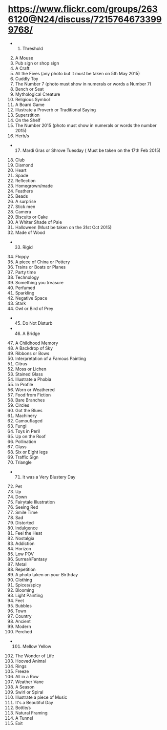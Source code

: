 # https://www.flickr.com/groups/2636120@N24/discuss/72157646733999768/

* 1. Threshold
2. A Mouse
3. Pub sign or shop sign
4. A Craft
5. All the Fives (any photo but it must be taken on 5th May 2015)
6. Cuddly Toy
7. The Number 7 (photo must show in numerals or words a Number 7)
8. Bench or Seat
9. Mythological Creature
10. Religious Symbol
11. A Board Game
12. Illustrate a Proverb or Traditional Saying
13. Superstition
14. On the Shelf
15. The Number 2015 (photo must show in numerals or words the number 2015)
16. Herb/s
* 17. Mardi Gras or Shrove Tuesday ( Must be taken on the 17th Feb 2015)
18. Club
19. Diamond
20. Heart
21. Spade
22. Reflection
23. Homegrown/made
24. Feathers
25. Beads
26. A surprise
27. Stick men
28. Camera
29. Biscuits or Cake
30. A Whiter Shade of Pale
31. Halloween (Must be taken on the 31st Oct 2015)
32. Made of Wood
* 33. Rigid
34. Floppy
35. A piece of China or Pottery
36. Trains or Boats or Planes
37. Party time
38. Technology
39. Something you treasure
40. Perfumed
41. Sparkling
42. Negative Space
43. Stark
44. Owl or Bird of Prey
* 45. Do Not Disturb
* 46. A Bridge
47. A Childhood Memory
48. A Backdrop of Sky
49. Ribbons or Bows
50. Interpretation of a Famous Painting
51. Citrus
52. Moss or Lichen
53. Stained Glass
54. Illustrate a Phobia
55. In Profile
56. Worn or Weathered
57. Food from Fiction
58. Bare Branches
59. Circles
60. Got the Blues
61. Machinery
62. Camouflaged
63. Fungi
64. Toys in Peril
65. Up on the Roof
66. Pollination
67. Glass
68. Six or Eight legs
69. Traffic Sign
70. Triangle
*  71. It was a Very Blustery Day
72. Pet
73. Up
74. Down
75. Fairytale Illustration
76. Seeing Red
77. Smile Time
78. Sad
79. Distorted
80. Indulgence
81. Feel the Heat
82. Nostalgia
83. Addiction
84. Horizon
85. Low POV
86. Surreal/Fantasy
87. Metal
88. Repetition
89. A photo taken on your Birthday
90. Clothing
91. Spices/spicy
92. Blooming
93. Light Painting
94. Feet
95. Bubbles
96. Town
97. Country
98. Ancient
99. Modern
100. Perched
* 101. Mellow Yellow
102. The Wonder of Life
103. Hooved Animal
104. Rings
105. Freeze
106. All in a Row
107. Weather Vane
108. A Season
109. Swirl or Spiral
110. Illustrate a piece of Music
111. It's a Beautiful Day
112. Bottle/s
113. Natural Framing
114. A Tunnel
115. Exit
